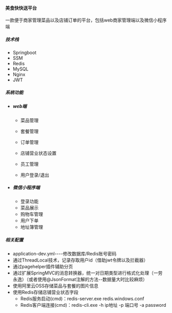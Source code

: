 #### 美食快快送平台

一款便于商家管理菜品以及店铺订单的平台，包括web商家管理端以及微信小程序端

##### 技术栈

- Springboot 
- SSM 
- Redis
- MySQL
- Nginx
- JWT

##### 系统功能

- ##### web端

  - 菜品管理

  - 套餐管理
  - 订单管理

  - 店铺营业状态设置
  - 员工管理

  - 用户登录/退出

- ##### 微信小程序端

  - 登录功能
  - 菜品展示
  - 购物车管理
  - 用户下单
  - 地址簿管理

##### 相关配置

- application-dev.yml----修改数据库/Redis账号密码
- 通过ThreadLocal技术，记录存取用户id（借助jwt令牌以及拦截器）
- 通过pagehelper插件辅助分页
- 通过扩展SpringMVC的消息转换器，统一对日期类型进行格式化处理（一劳永逸）（或者使用@JsonFormat注解的方法--数据量大时比较麻烦）
- 使用阿里云OSS存储菜品与套餐的图片信息
- 使用Redis存储店铺营业状态字段
  + Redis服务启动(cmd)：redis-server.exe redis.windows.conf
  + Redis客户端连接(cmd)：redis-cli.exe -h ip地址 -p 端口号 -a password
